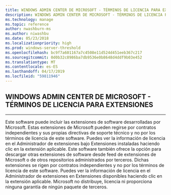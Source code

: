 ```yaml
---
title: WINDOWS ADMIN CENTER DE MICROSOFT - TÉRMINOS DE LICENCIA PARA EXTENSIONES
description: WINDOWS ADMIN CENTER DE MICROSOFT - TÉRMINOS DE LICENCIA PARA EXTENSIONES
ms.technology: manage
ms.topic: reference
author: nwashburn-ms
ms.author: niwashbu
ms.date: 05/23/2018
ms.localizationpriority: high
ms.prod: windows-server-threshold
ms.openlocfilehash: bc9f7a601167a7c4508e11d524d451eeb367c217
ms.sourcegitcommit: 0d0b32c8986ba7db9536e0b8648d4ddf9b03e452
ms.translationtype: MT
ms.contentlocale: es-ES
ms.lasthandoff: 04/17/2019
ms.locfileid: "59811946"
---
```

## <a name="microsoft-windows-admin-center---license-terms-for-extensions"></a>WINDOWS ADMIN CENTER DE MICROSOFT - TÉRMINOS DE LICENCIA PARA EXTENSIONES
________________________________________

Este software puede incluir las extensiones de software desarrolladas por Microsoft. Estas extensiones de Microsoft pueden regirse por contratos independientes y sus propias directivas de soporte técnico y no por los términos de licencia de este software. Puedes ver la información de licencia en el Administrador de extensiones bajo Extensiones instaladas haciendo clic en la extensión aplicable. Este software también ofrece la opción para descargar otras extensiones de software desde feed de extensiones de Microsoft o de otros repositorios administrados por terceros. Dichas extensiones se rigen por contratos independientes y no por los términos de licencia de este software. Puedes ver la información de licencia en el Administrador de extensiones en Extensiones disponibles haciendo clic en la extensión aplicable. Microsoft no distribuye, licencia ni proporciona ninguna garantía de ningún paquete de terceros.
